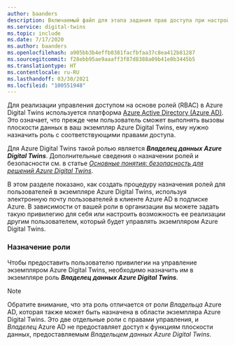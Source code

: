 ```yaml
---
author: baanders
description: Включаемый файл для этапа задания прав доступа при настройке Azure Digital Twins
ms.service: digital-twins
ms.topic: include
ms.date: 7/17/2020
ms.author: baanders
ms.openlocfilehash: a905bb3b4effb0381facfbfaa37c8ea412b81287
ms.sourcegitcommit: f28ebb95ae9aaaff3f87d8388a09b41e0b3445b5
ms.translationtype: HT
ms.contentlocale: ru-RU
ms.lasthandoff: 03/30/2021
ms.locfileid: "100551948"
---
```

Для реализации управления доступом на основе ролей (RBAC) в Azure Digital Twins используется платформа [Azure Active Directory (Azure AD)](../articles/active-directory/fundamentals/active-directory-whatis.md). Это означает, что прежде чем пользователь сможет выполнять вызовы плоскости данных в ваш экземпляр Azure Digital Twins, ему нужно назначить роль с соответствующими правами доступа.

Для Azure Digital Twins такой ролью является _**Владелец данных Azure Digital Twins**_. Дополнительные сведения о назначении ролей и безопасности см. в статье [*Основные понятия: безопасность для решений Azure Digital Twins*](../articles/digital-twins/concepts-security.md).

В этом разделе показано, как создать процедуру назначения ролей для пользователей в экземпляре Azure Digital Twins, используя электронную почту пользователей в клиенте Azure AD в подписке Azure. В зависимости от вашей роли в организации вы можете задать такую привилегию для себя или настроить возможность ее реализации другим пользователем, который будет управлять экземпляром Azure Digital Twins.

### <a name="assign-the-role"></a>Назначение роли

Чтобы предоставить пользователю привилегии на управление экземпляром Azure Digital Twins, необходимо назначить им в экземпляре роль _**Владелец данных Azure Digital Twins**_.

> [!NOTE]
> Обратите внимание, что эта роль отличается от роли *Владельца* Azure AD, которая также может быть назначена в области экземпляра Azure Digital Twins. Это две отдельные роли с правами управления, и *Владелец* Azure AD не предоставляет доступ к функциям плоскости данных, предоставляемым *Владельцем данных Azure Digital Twins*.